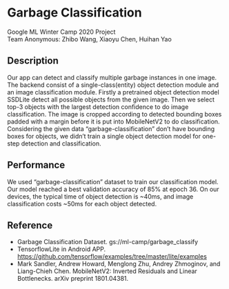 # Garbage Classification
Google ML Winter Camp 2020 Project  
Team Anonymous: Zhibo Wang, Xiaoyu Chen, Huihan Yao

## Description
Our app can detect and classify multiple garbage instances in one image. The backend consist of a single-class(entity) object detection module and an image classification module. Firstly a pretrained object detection model SSDLite detect all possible objects from the given image. Then we select top-3 objects with the largest detection confidence to do image classification. The image is cropped according to detected bounding boxes padded with a margin before it is put into MobileNetV2 to do classification. Considering the given data “garbage-classification” don’t have bounding boxes for objects, we didn’t train a single object detection model for one-step detection and classification.

## Performance
We used “garbage-classification” dataset to train our classification model. Our model reached a best validation accuracy of 85% at epoch 36. On our devices, the typical time of object detection is ~40ms, and image classification costs ~50ms for each object detected.

## Reference
- Garbage Classification Dataset. gs://ml-camp/garbage_classify
- TensorflowLite in Android APP. https://github.com/tensorflow/examples/tree/master/lite/examples
- Mark Sandler, Andrew Howard, Menglong Zhu, Andrey Zhmoginov, and Liang-Chieh Chen. MobileNetV2: Inverted Residuals and Linear Bottlenecks. arXiv preprint 1801.04381.
